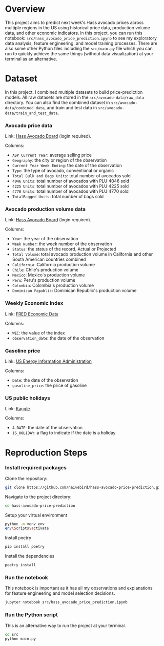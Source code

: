 # Overview
This project aims to predict next week's Hass avocado prices across multiple regions in the US using historical price data, production volume data, and other economic indicators. In this project, you can run this notebook: `src/hass_avocado_price_prediction.ipynb` to see my exploratory data analysis, feature engineering, and model training processes. There are also some other Python files including the `src/main.py` file which you can run to quickly achieve the same things (without data visualization) at your terminal as an alternative.

# Dataset
In this project, I combined multiple datasets to build price-prediction models. All raw datasets are stored in the `src/avocado-data/raw_data` directory. You can also find the combined dataset in `src/avocado-data/combined_data`, and train and test data in `src/avocado-data/train_and_test_data`.

### Avocado price data 
Link: [Hass Avocado Board](https://hassavocadoboard.com/category-data/?region=Total%20U.S.&y=2022) (login required).

Columns:
* `ASP Current Year`: average selling price
* `Geography`: the city or region of the observation
* `Current Year Week Ending`: the date of the observation
* `Type`: the type of avocado, conventional or organic
* `Total Bulk and Bags Units`: total number of avocados sold
* `4046 Units`: total number of avocados with PLU 4046 sold
* `4225 Units`: total number of avocados with PLU 4225 sold
* `4770 Units`: total number of avocados with PLU 4770 sold
* `TotalBagged Units`: total number of bags sold

### Avocado production volume data
Link: [Hass Avocado Board](https://hassavocadoboard.com/volume-data-projections/) (login required).

Columns:
* `Year`: the year of the observation
* `Week Number`: the week number of the observation
* `Status`: the status of the record, Actual or Projected
* `Total Volume`: total avocado production volume in California and other South American countries combined
* `California`: California production volume
* `Chile`: Chile's production volume
* `Mexico`: Mexico's production volume
* `Peru`: Peru's production volume
* `Colombia`: Colombia's production volume
* `Dominican Republic`: Dominican Republic's production volume

### Weekly Economic Index
Link: [FRED Economic Data](https://fred.stlouisfed.org/series/WEI)

Columns:
* `WEI`: the value of the index
* `observation_date`: the date of the observation

### Gasoline price
Link: [US Energy Information Administration](https://www.eia.gov/petroleum/gasdiesel/)

Columns:
* `Date`: the date of the observation
* `gasoline_price`: the price of gasoline


### US public holidays
Link: [Kaggle](https://www.kaggle.com/datasets/jeremygerdes/us-federal-pay-and-leave-holidays-2004-to-2100-csv)

Columns:
* `A_DATE`: the date of the observation
* `IS_HOLIDAY`: a flag to indicate if the date is a holiday

# Reproduction Steps

### Install required packages
Clone the repository:
```bash
git clone https://github.com/naivebird/hass-avocado-price-prediction.git
```

Navigate to the project directory:
```bash
cd hass-avocado-price-prediction
```

Setup your virtual environment
```bash
python -m venv env
env\Scripts\activate
```
Install poetry
```bash
pip install poetry
```
Install the dependencies
```bash
poetry install
```
### Run the notebook
This notebook is important as it has all my observations and explanations for feature engineering and model selection decisions.
```bash
jupyter notebook src/hass_avocado_price_prediction.ipynb
```
### Run the Python script
This is an alternative way to run the project at your terminal.
```bash
cd src
python main.py
```

